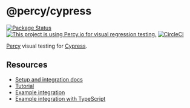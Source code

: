 # @percy/cypress

[![Package Status](https://img.shields.io/npm/v/@percy/cypress.svg)](https://www.npmjs.com/package/@percy/cypress) [![This project is using Percy.io for visual regression testing.](https://percy.io/static/images/percy-badge.svg)](https://percy.io/percy/percy-cypress) [![CircleCI](https://circleci.com/gh/percy/percy-cypress.svg?style=svg)](https://circleci.com/gh/percy/percy-cypress)

[Percy](https://percy.io) visual testing for [Cypress](https://www.cypress.io).

## Resources

* [Setup and integration docs](https://docs.percy.io/docs/cypress)
* [Tutorial](https://docs.percy.io/docs/cypress-tutorial)
* [Example integration](https://github.com/percy/example-percy-cypress)
* [Example integration with TypeScript](https://github.com/percy/example-percy-cypress-typescript)
